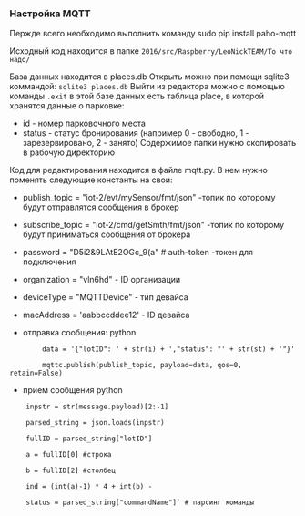 ### Настройка MQTT

Пержде всего необходимо выполнить команду sudo pip install paho-mqtt

Исходный код находится в папке `2016/src/Raspberry/LeoNickTEAM/То что надо/`

База данных находится в places.db
Открыть можно при помощи sqlite3 коммандой:
`sqlite3 places.db`
Выйти из редактора можно с помощью команды `.exit`
в этой базе данных есть таблица place, в которой хранятся данные о парковке:
* id - номер парковочного места
* status - статус бронирования (например 0 - свободно, 1 - зарезервировано, 2 - занято)
Содержимое папки нужно скопировать в рабочую директорию

Код для редактирования находится в файле mqtt.py.
В нем нужно поменять следующие константы на свои:

* publish_topic = "iot-2/evt/mySensor/fmt/json" -топик по которому будут отправлятся сообщения в брокер
* subscribe_topic = "iot-2/cmd/getSmth/fmt/json" -топик по которому будут приниматься сообщения от брокера
* password = "D5i2&9LAtE2OGc_9(a"  # auth-token  -токен для подключения
* organization = "vln6hd"  - ID организации
* deviceType = "MQTTDevice" - тип девайса
* macAddress = 'aabbccddee12' - ID девайса

* отправка сообщения:
python
```
        data = '{"lotID": ' + str(i) + ',"status": "' + str(st) + '"}'
        
        mqttc.publish(publish_topic, payload=data, qos=0, retain=False)
```

* прием сообщения
python 
```
    inpstr = str(message.payload)[2:-1]
    
    parsed_string = json.loads(inpstr)
    
    fullID = parsed_string["lotID"]
    
    a = fullID[0] #строка
    
    b = fullID[2] #столбец
    
    ind = (int(a)-1) * 4 + int(b) - 
    
    status = parsed_string["commandName"]` # парсинг команды
```
